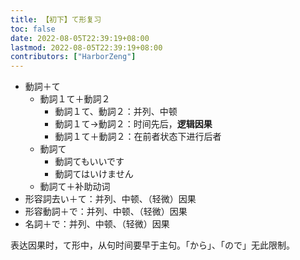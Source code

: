 ```yaml
---
title: 【初下】て形复习
toc: false
date: 2022-08-05T22:39:19+08:00
lastmod: 2022-08-05T22:39:19+08:00
contributors: ["HarborZeng"]
---
```


- 動詞＋て
  - 動詞１て＋動詞２
    - 動詞１て、動詞２：并列、中顿
    - 動詞１て→動詞２：时间先后，**逻辑因果**
    - 動詞１て＋動詞２：在前者状态下进行后者
  - 動詞て
    - 動詞てもいいです
    - 動詞てはいけません
  - 動詞て＋补助动词
- 形容詞去い＋て：并列、中顿、（轻微）因果
- 形容動詞＋で：并列、中顿、（轻微）因果
- 名詞＋で：并列、中顿、（轻微）因果

表达因果时，て形中，从句时间要早于主句。「から」、「ので」无此限制。

